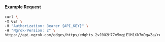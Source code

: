 <!-- Code generated for API Clients. DO NOT EDIT. -->

#### Example Request

```bash
curl \
-X GET \
-H "Authorization: Bearer {API_KEY}" \
-H "Ngrok-Version: 2" \
https://api.ngrok.com/edges/https/edghts_2vJ0O2H77x5mgjElM1Xk7mDgwZa/routes/edghtsrt_2vJ0O4mfs4OXkWg9LJhumaBfedh/compression
```
